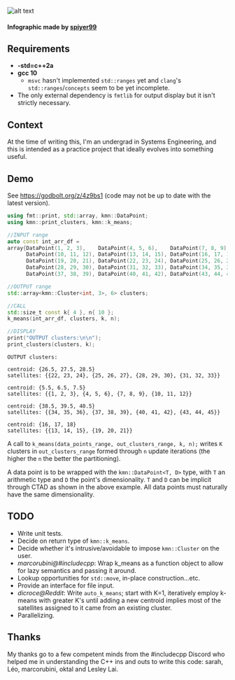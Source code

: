 ![alt text](https://i.imgur.com/RBXzdQ8.png)
#### Infographic made by [spiyer99](https://github.com/spiyer99)
## Requirements
- **-std=c++2a**
- **gcc 10**
    - `msvc` hasn't implemented `std::ranges` yet and `clang`'s `std::ranges`/`concepts` seem to be yet incomplete.
- The only external dependency is `fmtlib` for output display but it isn't strictly necessary.

## Context
At the time of writing this, I'm an undergrad in Systems Engineering, and this is intended as a practice project that ideally evolves into something useful.

## Demo
See https://godbolt.org/z/4z9bs1 (code may not be up to date with the latest version).

```cpp
using fmt::print, std::array, kmn::DataPoint;
using kmn::print_clusters, kmn::k_means;

//INPUT range
auto const int_arr_df =
array{DataPoint(1, 2, 3),    DataPoint(4, 5, 6),    DataPoint(7, 8, 9),
      DataPoint(10, 11, 12), DataPoint(13, 14, 15), DataPoint(16, 17, 18),
      DataPoint(19, 20, 21), DataPoint(22, 23, 24), DataPoint(25, 26, 27),
      DataPoint(28, 29, 30), DataPoint(31, 32, 33), DataPoint(34, 35, 36),
      DataPoint(37, 38, 39), DataPoint(40, 41, 42), DataPoint(43, 44, 45)};

//OUTPUT range
std::array<kmn::Cluster<int, 3>, 6> clusters;

//CALL
std::size_t const k{ 4 }, n{ 10 };
k_means(int_arr_df, clusters, k, n);

//DISPLAY
print("OUTPUT clusters:\n\n");
print_clusters(clusters, k);
```
```
OUTPUT clusters:

centroid: {26.5, 27.5, 28.5}
satellites: {{22, 23, 24}, {25, 26, 27}, {28, 29, 30}, {31, 32, 33}}

centroid: {5.5, 6.5, 7.5}
satellites: {{1, 2, 3}, {4, 5, 6}, {7, 8, 9}, {10, 11, 12}}

centroid: {38.5, 39.5, 40.5}
satellites: {{34, 35, 36}, {37, 38, 39}, {40, 41, 42}, {43, 44, 45}}

centroid: {16, 17, 18}
satellites: {{13, 14, 15}, {19, 20, 21}}
```
A call to `k_means(data_points_range, out_clusters_range, k, n);` writes `K` clusters in `out_clusters_range` formed through `n` update iterations (the higher the `n` the better the partitioning).

A data point is to be wrapped with the `kmn::DataPoint<T, D>` type, with `T` an arithmetic type and `D` the point's dimensionality. `T` and `D` can be implicit through CTAD as shown in the above example. All data points must naturally have the same dimensionality.

## TODO
- Write unit tests.
- Decide on return type of `kmn::k_means`.
- Decide whether it's intrusive/avoidable to impose `kmn::Cluster` on the user.
- *marcorubini@#includecpp*: Wrap k_means as a function object to allow for lazy semantics and passing it around.
- Lookup opportunities for `std::move`, in-place construction...etc.
- Provide an interface for file input.
- *dicroce@Reddit*: Write `auto_k_means`; start with K=1, iteratively employ k-means with greater K's until adding a new centroid implies most of the satellites assigned to it came from an existing cluster.
- Parallelizing.

## Thanks
My thanks go to a few competent minds from the #includecpp Discord who helped me in understanding the C++ ins and outs to write this code: sarah, Léo, marcorubini, oktal and Lesley Lai.
